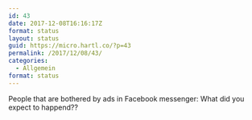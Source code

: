 ```yaml
---
id: 43
date: 2017-12-08T16:16:17Z
format: status
layout: status
guid: https://micro.hartl.co/?p=43
permalink: /2017/12/08/43/
categories:
  - Allgemein
format: status
---
```

People that are bothered by ads in Facebook messenger: What did you expect to happend??